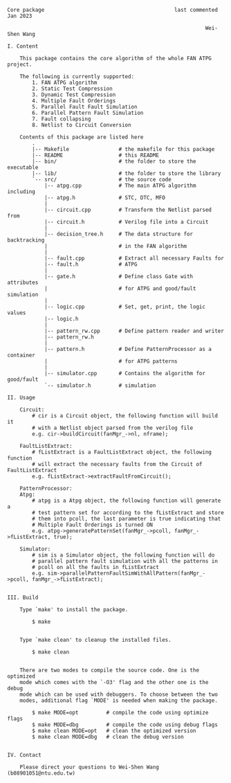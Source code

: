     Core package                                          last commented Jan 2023

                                                                    Wei-Shen Wang

    I. Content

        This package contains the core algorithm of the whole FAN ATPG project.

        The following is currently supported:
            1. FAN ATPG algorithm
            2. Static Test Compression
            3. Dynamic Test Compression
            4. Multiple Fault Orderings
            5. Parallel Fault Fault Simulation
            6. Parallel Pattern Fault Simulation
            7. Fault collapsing
            8. Netlist to Circuit Conversion

        Contents of this package are listed here
            .
            |-- Makefile                # the makefile for this package
            |-- README                  # this README
            |-- bin/                    # the folder to store the executable
            |-- lib/                    # the folder to store the library
            `-- src/                    # the source code
                |-- atpg.cpp            # The main ATPG algorithm including
                |-- atpg.h              # STC, DTC, MFO
                |
                |-- circuit.cpp         # Transform the Netlist parsed from
                |-- circuit.h           # Verilog file into a Circuit
                |
                |-- decision_tree.h     # The data structure for backtracking
                |                       # in the FAN algorithm
                |
                |-- fault.cpp           # Extract all necessary Faults for
                |-- fault.h             # ATPG
                |
                |-- gate.h              # Define class Gate with attributes
                |                       # for ATPG and good/fault simulation
                |
                |-- logic.cpp           # Set, get, print, the logic values
                |-- logic.h
                |
                |-- pattern_rw.cpp      # Define pattern reader and writer
                |-- pattern_rw.h
                |
                |-- pattern.h           # Define PatternProcessor as a container
                |                       # for ATPG patterns
                |
                |-- simulator.cpp       # Contains the algorithm for good/fault
                `-- simulator.h         # simulation

    II. Usage

        Circuit:
            # cir is a Circuit object, the following function will build it
            # with a Netlist object parsed from the verilog file
            e.g. cir->buildCircuit(fanMgr_->nl, nframe);

        FaultListExtract:
            # fListExtract is a FaultListExtract object, the following function
            # will extract the necessary faults from the Circuit of FaultListExtract
            e.g. fListExtract->extractFaultFromCircuit();

        PatternProcessor:
        Atpg:
            # atpg is a Atpg object, the following function will generate a
            # test pattern set for according to the fListExtract and store 
            # them into pcoll, the last parameter is true indicating that
            # Multiple Fault Orderings is turned ON
            e.g. atpg->generatePatternSet(fanMgr_->pcoll, fanMgr_->fListExtract, true);

        Simulator:
            # sim is a Simulator object, the following function will do 
            # parallel pattern fault simulation with all the patterns in 
            # pcoll on all the faults in fListExtract
            e.g. sim->parallelPatternFaultSimWithAllPattern(fanMgr_->pcoll, fanMgr_->fListExtract);


    III. Build

        Type `make' to install the package.

            $ make


        Type `make clean' to cleanup the installed files.

            $ make clean


        There are two modes to compile the source code. One is the optimized
        mode which comes with the `-O3' flag and the other one is the debug
        mode which can be used with debuggers. To choose between the two
        modes, additional flag `MODE' is needed when making the package.

            $ make MODE=opt         # compile the code using optimize flags
            $ make MODE=dbg         # compile the code using debug flags
            $ make clean MODE=opt   # clean the optimized version
            $ make clean MODE=dbg   # clean the debug version


    IV. Contact

        Please direct your questions to Wei-Shen Wang (b08901051@ntu.edu.tw)